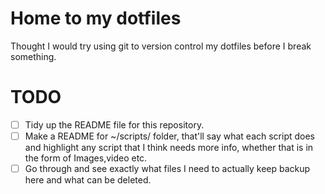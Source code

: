 # Home to my dotfiles

Thought I would try using git to version control my dotfiles before I break something.

# TODO
- [ ] Tidy up the README file for this repository.
- [ ] Make a README for ~/scripts/ folder, that'll say what each script does and highlight any script that I think needs more info, whether that is in the form of Images,video etc.
- [ ] Go through and see exactly what files I need to actually keep backup here and what can be deleted.

